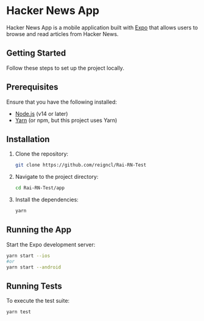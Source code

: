 # Hacker News App

Hacker News App is a mobile application built with [Expo](https://expo.dev/) that allows users to browse and read articles from Hacker News.

## Getting Started

Follow these steps to set up the project locally.

## Prerequisites

Ensure that you have the following installed:

- [Node.js](https://nodejs.org/) (v14 or later)
- [Yarn](https://yarnpkg.com/) (or npm, but this project uses Yarn)

## Installation

1. Clone the repository:

   ```bash
   git clone https://github.com/reigncl/Rai-RN-Test
   ```

2. Navigate to the project directory:

   ```bash
   cd Rai-RN-Test/app
   ```

3. Install the dependencies:

   ```bash
   yarn
   ```

## Running the App

Start the Expo development server:

```bash
yarn start --ios
#or
yarn start --android
```

## Running Tests

To execute the test suite:

```bash
yarn test
```
